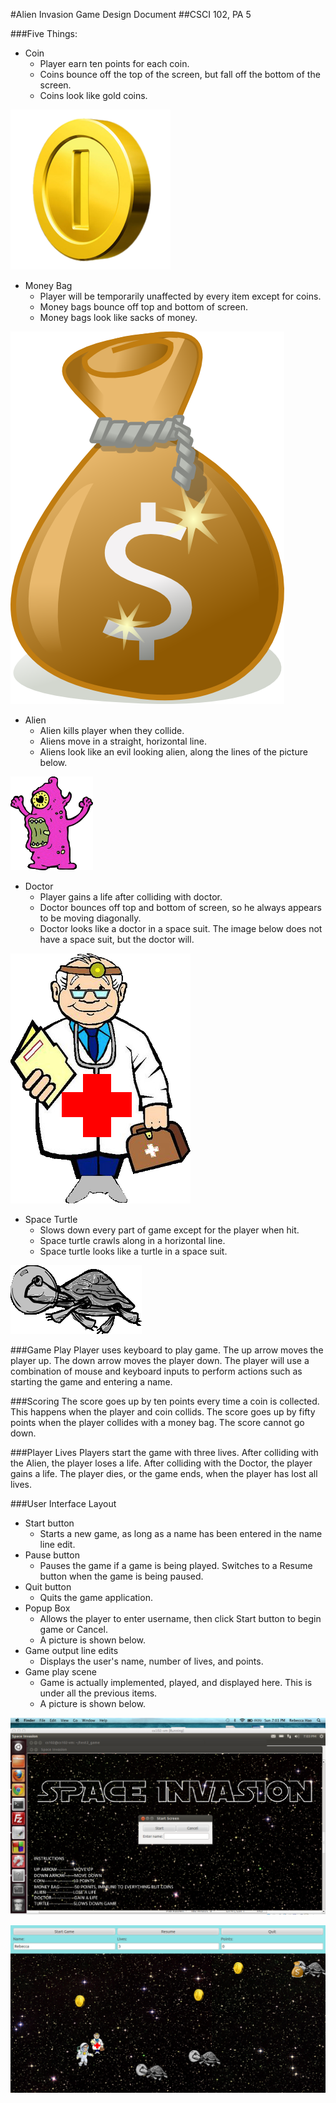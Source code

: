 #Alien Invasion Game Design Document
##CSCI 102, PA 5

###Five Things:
  - Coin
    * Player earn ten points for each coin.
    * Coins bounce off the top of the screen, but fall off the bottom of the screen.
    * Coins look like gold coins.
    
![alt text](images/coin.png "Coin")
  - Money Bag
    * Player will be temporarily unaffected by every item except for coins.
    * Money bags bounce off top and bottom of screen.
    * Money bags look like sacks of money.
    
![alt text](images/money-bag.png "Money Bag")
  - Alien
    * Alien kills player when they collide.
    * Aliens move in a straight, horizontal line.
    * Aliens look like an evil looking alien, along the lines of the picture below.
    
![alt text](images/alienb.png "Alien")
  - Doctor
    * Player gains a life after colliding with doctor.
    * Doctor bounces off top and bottom of screen, so he always appears to be moving diagonally.
    * Doctor looks like a doctor in a space suit. The image below does not have a space suit, but the doctor will.

![alt text](images/doctorb3.png "Doctor")
  - Space Turtle
    * Slows down every part of game except for the player when hit.
    * Space turtle crawls along in a horizontal line.
    * Space turtle looks like a turtle in a space suit.

![alt text](images/turtleb.png "Space Turtle")

###Game Play
Player uses keyboard to play game. The up arrow moves the player up. The down arrow moves the player down. The player will use a combination of mouse and keyboard inputs to perform actions such as starting the game and entering a name.

###Scoring
The score goes up by ten points every time a coin is collected. This happens when the player and coin collids. The score goes up by fifty points when the player collides with a money bag. The score cannot go down. 

###Player Lives
Players start the game with three lives. After colliding with the Alien, the player loses a life. After colliding with the Doctor, the player gains a life. The player dies, or the game ends, when the player has lost all lives.

###User Interface Layout
  * Start button
    - Starts a new game, as long as a name has been entered in the name line edit.
  * Pause button
    - Pauses the game if a game is being played. Switches to a Resume button when the game is being paused.
  * Quit button
    - Quits the game application.
  * Popup Box
    - Allows the player to enter username, then click Start button to begin game or Cancel.
    - A picture is shown below.
  * Game output line edits
    - Displays the user's name, number of lives, and points.
  * Game play scene
    - Game is actually implemented, played, and displayed here. This is under all the previous items. 
    - A picture is shown below.
    
 ![alt text](images/menuscreen.png "Menu Screen")
 
 
  ![alt text](images/gameplay.png "Game Play")
